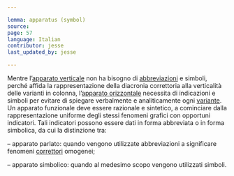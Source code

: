 ```yaml
---

lemma: apparatus (symbol)
source:
page: 57
language: Italian
contributor: jesse
last_updated_by: jesse

---
```

Mentre l’[apparato verticale](apparatusVertical.html) non ha bisogno di [abbreviazioni](abbreviation.html) e simboli, perché affida la rappresentazione della diacronia correttoria alla verticalità delle varianti in colonna, l’[apparato orizzontale](apparatusLinear.html) necessita di indicazioni e simboli per evitare di spiegare verbalmente e analiticamente ogni [variante](variant.html). Un apparato funzionale deve essere razionale e sintetico, a cominciare dalla rappresentazione uniforme degli stessi fenomeni grafici con opportuni indicatori. Tali indicatori possono essere dati in forma abbreviata o in forma simbolica, da cui la distinzione tra:

– apparato parlato: quando vengono utilizzate abbreviazioni a significare fenomeni [correttori](correction.html) omogenei;

– apparato simbolico: quando al medesimo scopo vengono utilizzati simboli.
